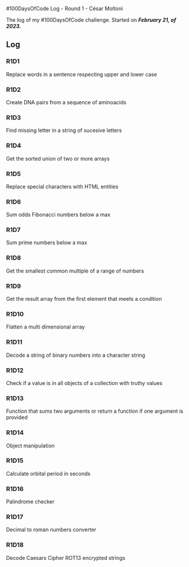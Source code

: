 #100DaysOfCode Log - Round 1 - César Moltoni

The log of my #100DaysOfCode challenge. Started on ***February 21, of 2023.***

## Log

### R1D1 
Replace words in a sentence respecting upper and lower case

### R1D2
Create DNA pairs from a sequence of aminoacids

### R1D3
Find missing letter in a string of sucesive letters

### R1D4
Get the sorted union of two or more arrays

### R1D5
Replace special characters with HTML entities

### R1D6
Sum odds Fibonacci numbers below a max

### R1D7
Sum prime numbers below a max

### R1D8
Get the smallest common multiple of a range of numbers

### R1D9
Get the result array from the first element that meets a condition

### R1D10
Flatten a multi dimensional array

### R1D11
Decode a string of binary numbers into a character string

### R1D12
Check if a value is in all objects of a collection with truthy values

### R1D13
Function that sums two arguments or return a function if one argument is provided

### R1D14
Object manipulation

### R1D15
Calculate orbital period in seconds

### R1D16
Palindrome checker

### R1D17
Decimal to roman numbers converter

### R1D18
Decode Caesars Cipher ROT13 encrypted strings
